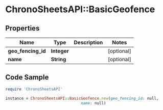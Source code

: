 # ChronoSheetsAPI::BasicGeofence

## Properties

Name | Type | Description | Notes
------------ | ------------- | ------------- | -------------
**geo_fencing_id** | **Integer** |  | [optional] 
**name** | **String** |  | [optional] 

## Code Sample

```ruby
require 'ChronoSheetsAPI'

instance = ChronoSheetsAPI::BasicGeofence.new(geo_fencing_id: null,
                                 name: null)
```


